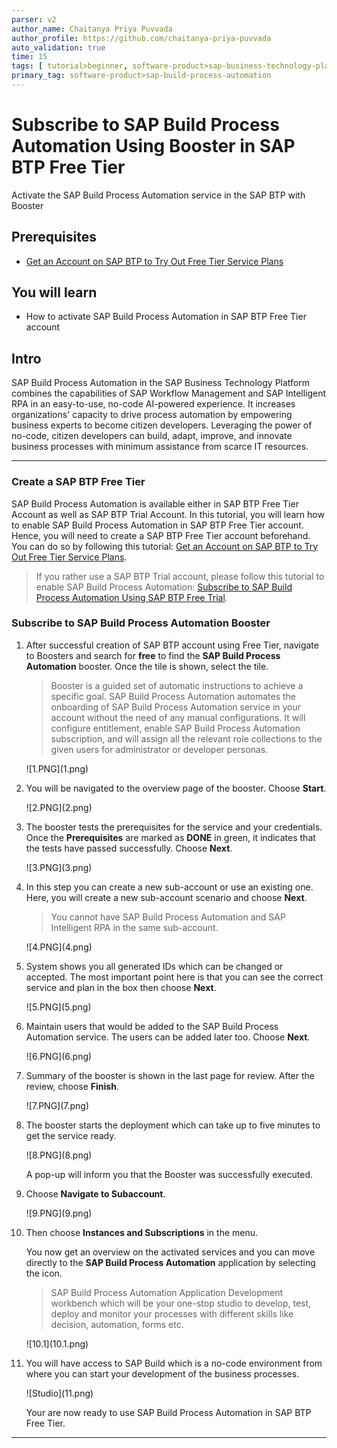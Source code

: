 ```yaml
---
parser: v2
author_name: Chaitanya Priya Puvvada
author_profile: https://github.com/chaitanya-priya-puvvada
auto_validation: true
time: 15
tags: [ tutorial>beginner, software-product>sap-business-technology-platform, tutorial>free-tier ]
primary_tag: software-product>sap-build-process-automation
---
```


# Subscribe to SAP Build Process Automation Using Booster in SAP BTP Free Tier
<!-- description --> Activate the SAP Build Process Automation service in the SAP BTP with Booster

## Prerequisites
  - [Get an Account on SAP BTP to Try Out Free Tier Service Plans](btp-free-tier-account) 

## You will learn
  - How to activate SAP Build Process Automation in SAP BTP Free Tier account

## Intro
SAP Build Process Automation in the SAP Business Technology Platform combines the capabilities of SAP Workflow Management and SAP Intelligent RPA in an easy-to-use, no-code AI-powered experience. It increases organizations' capacity to drive process automation by empowering business experts to become citizen developers. Leveraging the power of no-code, citizen developers can build, adapt, improve, and innovate business processes with minimum assistance from scarce IT resources.

---

### Create a SAP BTP Free Tier 

SAP Build Process Automation is available either in SAP BTP Free Tier Account as well as SAP BTP Trial Account. In this tutorial, you will learn how to enable SAP Build Process Automation in SAP BTP Free Tier account. Hence, you will need to create a SAP BTP Free Tier account beforehand. You can do so by following this tutorial: [Get an Account on SAP BTP to Try Out Free Tier Service Plans](btp-free-tier-account). 
  
> If you rather use a SAP BTP Trial account, please follow this tutorial to enable SAP Build Process Automation: [Subscribe to SAP Build Process Automation Using SAP BTP Free Trial](spa-subscribe-free-trial).


### Subscribe to SAP Build Process Automation Booster


1. After successful creation of SAP BTP account using Free Tier, navigate to Boosters and search for **free** to find the **SAP Build Process Automation** booster. Once the tile is shown, select the tile.

    > Booster is a guided set of automatic instructions to achieve a specific goal. SAP Build Process Automation automates the onboarding of SAP Build Process Automation service in your account without the need of any manual configurations. It will configure entitlement, enable SAP Build Process Automation subscription, and will assign all the relevant role collections to the given users for administrator or developer personas.

    <!-- border -->![1.PNG](1.png)

2. You will be navigated to the overview page of the booster. Choose **Start**.

    <!-- border -->![2.PNG](2.png)

3.  The booster tests the prerequisites for the service and your credentials. Once the **Prerequisites** are marked as **DONE** in green, it indicates that the tests have passed successfully. Choose **Next**.

    <!-- border -->![3.PNG](3.png)

4. In this step you can create a new sub-account or use an existing one. Here, you will create a new sub-account scenario and choose **Next**.

    > You cannot have SAP Build Process Automation and SAP Intelligent RPA in the same sub-account.

    <!-- border -->![4.PNG](4.png)

5. System shows you all generated IDs which can be changed or accepted. The most important point here is that you can see the correct service and plan in the box then choose **Next**.

    <!-- border -->![5.PNG](5.png)

6. Maintain users that would be added to the SAP Build Process Automation service. The users can be added later too. Choose **Next**.

    <!-- border -->![6.PNG](6.png)

7. Summary of the booster is shown in the last page for review. After the review, choose **Finish**.

    <!-- border -->![7.PNG](7.png)  

8. The booster starts the deployment which can take up to five minutes to get the service ready.

    <!-- border -->![8.PNG](8.png)

    A pop-up will inform you that the Booster was successfully executed.

9. Choose **Navigate to Subaccount**.

    <!-- border -->![9.PNG](9.png)

10. Then choose **Instances and Subscriptions** in the menu.

    You now get an overview on the activated services and you can move directly to the **SAP Build Process Automation** application by selecting the icon.

    > SAP Build Process Automation Application Development workbench which will be your one-stop studio to develop, test, deploy and monitor your processes with different skills like decision, automation, forms etc.

    <!-- border -->![10.1](10.1.png)

11. You will have access to SAP Build which is a no-code environment from where you can start your development of the business processes.

    <!-- border -->![Studio](11.png)

    Your are now ready to use SAP Build Process Automation in SAP BTP Free Tier.

---
